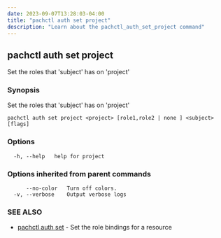 ```yaml
---
date: 2023-09-07T13:28:03-04:00
title: "pachctl auth set project"
description: "Learn about the pachctl_auth_set_project command"
---
```


## pachctl auth set project

Set the roles that 'subject' has on 'project'

### Synopsis

Set the roles that 'subject' has on 'project'

```
pachctl auth set project <project> [role1,role2 | none ] <subject> [flags]
```

### Options

```
  -h, --help   help for project
```

### Options inherited from parent commands

```
      --no-color   Turn off colors.
  -v, --verbose    Output verbose logs
```

### SEE ALSO

* [pachctl auth set](../pachctl_auth_set)	 - Set the role bindings for a resource

